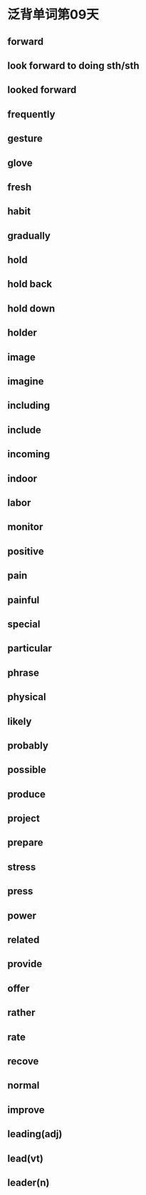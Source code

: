 # 泛背单词第09天

## forward

## look forward to doing sth/sth

## looked forward

## frequently

## gesture

## glove

## fresh

## habit

## gradually

## hold

## hold back

## hold down

## holder

## image

## imagine

## including

## include

## incoming

## indoor

## labor

## monitor

## positive

## pain

## painful

## special

## particular

## phrase

## physical

## likely

## probably

## possible

## produce

## project

## prepare

## stress

## press

## power

## related

## provide

## offer

## rather

## rate

## recove

## normal

## improve

## leading(adj)

## lead(vt)

## leader(n)





